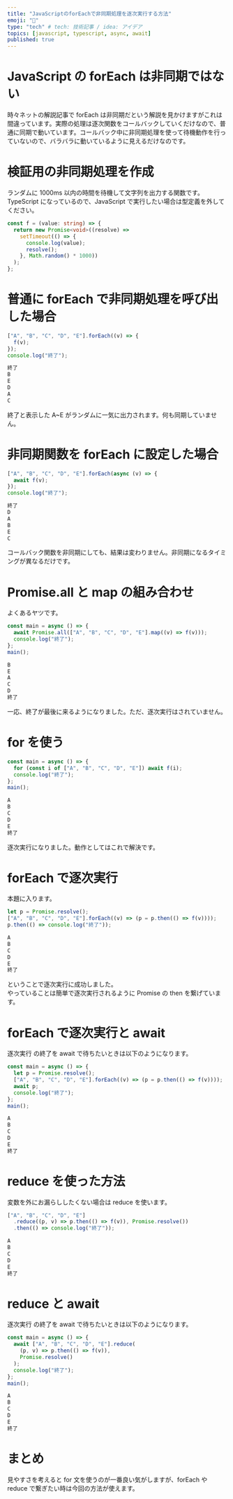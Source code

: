 ```yaml
---
title: "JavaScriptのforEachで非同期処理を逐次実行する方法"
emoji: "📌"
type: "tech" # tech: 技術記事 / idea: アイデア
topics: [javascript, typescript, async, await]
published: true
---
```


# JavaScript の forEach は非同期ではない

時々ネットの解説記事で forEach は非同期だという解説を見かけますがこれは間違っています。実際の処理は逐次関数をコールバックしていくだけなので、普通に同期で動いています。コールバック中に非同期処理を使って待機動作を行っていないので、バラバラに動いているように見えるだけなのです。

# 検証用の非同期処理を作成

ランダムに 1000ms 以内の時間を待機して文字列を出力する関数です。TypeScript になっているので、JavaScript で実行したい場合は型定義を外してください。

```ts
const f = (value: string) => {
  return new Promise<void>((resolve) =>
    setTimeout(() => {
      console.log(value);
      resolve();
    }, Math.random() * 1000))
  );
};
```

# 普通に forEach で非同期処理を呼び出した場合

```ts
["A", "B", "C", "D", "E"].forEach((v) => {
  f(v);
});
console.log("終了");
```

```txt
終了
B
E
D
A
C
```

終了と表示した A~E がランダムに一気に出力されます。何も同期していません。

# 非同期関数を forEach に設定した場合

```ts
["A", "B", "C", "D", "E"].forEach(async (v) => {
  await f(v);
});
console.log("終了");
```

```txt
終了
D
A
B
E
C
```

コールバック関数を非同期にしても、結果は変わりません。非同期になるタイミングが異なるだけです。

# Promise.all と map の組み合わせ

よくあるヤツです。

```ts
const main = async () => {
  await Promise.all(["A", "B", "C", "D", "E"].map((v) => f(v)));
  console.log("終了");
};
main();
```

```txt
B
E
A
C
D
終了
```

一応、終了が最後に来るようになりました。ただ、逐次実行はされていません。

# for を使う

```ts
const main = async () => {
  for (const i of ["A", "B", "C", "D", "E"]) await f(i);
  console.log("終了");
};
main();
```

```txt
A
B
C
D
E
終了
```

逐次実行になりました。動作としてはこれで解決です。

# forEach で逐次実行

本題に入ります。

```ts
let p = Promise.resolve();
["A", "B", "C", "D", "E"].forEach((v) => (p = p.then(() => f(v))));
p.then(() => console.log("終了"));
```

```txt
A
B
C
D
E
終了
```

ということで逐次実行に成功しました。  
やっていることは簡単で逐次実行されるように Promise の then を繋げています。

# forEach で逐次実行と await

逐次実行 の終了を await で待ちたいときは以下のようになります。

```ts
const main = async () => {
  let p = Promise.resolve();
  ["A", "B", "C", "D", "E"].forEach((v) => (p = p.then(() => f(v))));
  await p;
  console.log("終了");
};
main();
```

```txt
A
B
C
D
E
終了
```

# reduce を使った方法

変数を外にお漏らししたくない場合は reduce を使います。

```ts
["A", "B", "C", "D", "E"]
  .reduce((p, v) => p.then(() => f(v)), Promise.resolve())
  .then(() => console.log("終了"));
```

```txt
A
B
C
D
E
終了
```

# reduce と await

逐次実行 の終了を await で待ちたいときは以下のようになります。

```ts
const main = async () => {
  await ["A", "B", "C", "D", "E"].reduce(
    (p, v) => p.then(() => f(v)),
    Promise.resolve()
  );
  console.log("終了");
};
main();
```

```txt
A
B
C
D
E
終了
```

# まとめ

見やすさを考えると for 文を使うのが一番良い気がしますが、forEach や reduce で繋ぎたい時は今回の方法が使えます。
